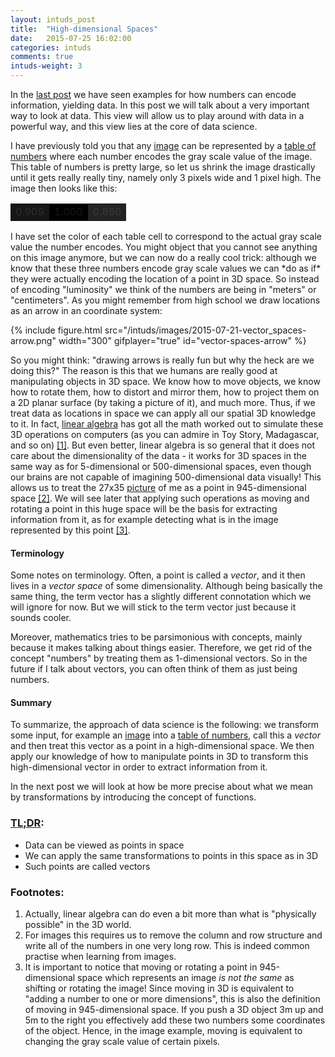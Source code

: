 ```yaml
---
layout: intuds_post
title:  "High-dimensional Spaces"
date:   2015-07-25 16:02:00
categories: intuds
comments: true
intuds-weight: 3
---
```


In the [last post](/intuds/2015/07/19/data-numbers-representations.html) we have seen examples for how numbers can encode information, yielding data. In this post we will talk about a very important way to look at data. This view will allow us to play around with data in a powerful way, and this view lies at the core of data science.

I have previously told you that any [image](/intuds/images/2015-07-19-data-numbers-representations_picture.png) can be represented by a [table of numbers](/intuds/images/2015-07-19-data-numbers-representations_numbers.png) where each number encodes the gray scale value of the image. This table of numbers is pretty large, so let us shrink the image drastically until it gets really really tiny, namely only 3 pixels wide and 1 pixel high. The image then looks like this:
<table class="data-table">
<tr>
<td style="background-color: #000; opacity: 0.909; width: 30px">0.909</td>
<td style="background-color: #000; opacity: 1.0; width: 30px">1.000</td>
<td style="background-color: #000; opacity: 0.860; width: 30px">0.860</td>
</tr>
</table>
I have set the color of each table cell to correspond to the actual gray scale value the number encodes. You might object that you cannot see anything on this image anymore, but we can now do a really cool trick: although we know that these three numbers encode gray scale values we can *do as if* they were actually encoding the location of a point in 3D space. So instead of encoding "luminosity" we think of the numbers are being in "meters" or "centimeters". As you might remember from high school we draw locations as an arrow in an coordinate system:

{% include figure.html src="/intuds/images/2015-07-21-vector_spaces-arrow.png" width="300" gifplayer="true" id="vector-spaces-arrow" %}

So you might think: "drawing arrows is really fun but why the heck are we doing this?" The reason is this that we humans are really good at manipulating objects in 3D space. We know how to move objects, we know how to rotate them, how to distort and mirror them, how to project them on a 2D planar surface (by taking a picture of it), and much more. Thus, if we treat data as locations in space we can apply all our spatial 3D knowledge to it. 
In fact, [linear algebra](https://en.wikipedia.org/wiki/Linear_algebra) has got all the math worked out to simulate these 3D operations on computers (as you can admire in Toy Story, Madagascar, and so on) [[1]](#[1]). But even better, linear algebra is so general that it does not care about the dimensionality of the data - it works for 3D spaces in the same way as for 5-dimensional or 500-dimensional spaces, even though our brains are not capable of imagining 500-dimensional data visually! This allows us to treat the 27x35 [picture](/intuds/images/2015-07-19-data-numbers-representations_picture.png) of me as a point in 945-dimensional space [[2]](#[2]). We will see later that applying such operations as moving and rotating a point in this huge space will be the basis for extracting information from it, as for example detecting what is in the image represented by this point [[3]](#[3]).

#### Terminology

Some notes on terminology.
Often, a point is called a *vector*, and it then lives in a  *vector space* of some dimensionality. Although being basically the same thing, the term vector has a slightly different connotation which we will ignore for now. But we will stick to the term vector just because it sounds cooler.

Moreover, mathematics tries to be parsimonious with concepts, mainly because it makes talking about things easier. Therefore, we get rid of the concept "numbers" by treating them as 1-dimensional vectors. So in the future if I talk about vectors, you can often think of them as just being numbers. 

#### Summary

To summarize, the approach of data science is the following: we transform some input, for example an [image](/intuds/images/2015-07-19-data-numbers-representations_picture.png) into a [table of numbers](/intuds/images/2015-07-19-data-numbers-representations_numbers.png), call this a *vector* and then treat this vector as a point in a high-dimensional space. We then apply our knowledge of how to manipulate points in 3D to transform this high-dimensional vector in order to extract information from it. 

In the next post we will look at how be more precise about what we mean by transformations by introducing the concept of functions.

### [TL;DR](http://de.urbandictionary.com/define.php?term=tl%3Bdr):
- Data can be viewed as points in space
- We can apply the same transformations to points in this space as in 3D
- Such points are called vectors

### <a name="further"></a>Footnotes:
1. <a name="[1]"></a>Actually, linear algebra can do even a bit more than what is "physically possible" in the 3D world. 
2. <a name="[2]"></a>For images this requires us to remove the column and row structure and write all of the numbers in one very long row. This is indeed common practise when learning from images.
3. <a name="[3]"></a>It is important to notice that moving or rotating a point in 945-dimensional space which represents an image *is not the same* as shifting or rotating the image! Since moving in 3D is equivalent to "adding a number to one or more dimensions", this is also the definition of moving in 945-dimensional space. If you push a 3D object 3m up and 5m to the right you effectively add these two numbers some coordinates of the object. Hence, in the image example, moving is equivalent to changing the gray scale value of certain pixels. 
<!--  Rotations look even weirder: -->
<!-- TODO rotated image -->
